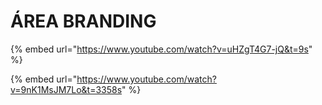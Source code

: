 # ÁREA BRANDING

{% embed url="https://www.youtube.com/watch?v=uHZgT4G7-jQ&t=9s" %}

{% embed url="https://www.youtube.com/watch?v=9nK1MsJM7Lo&t=3358s" %}



